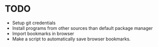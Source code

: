 # TODO

- Setup git credentials
- Install programs from other sources than default package manager
- Import bookmarks in browser
- Make a script to automatically save browser bookmarks.

